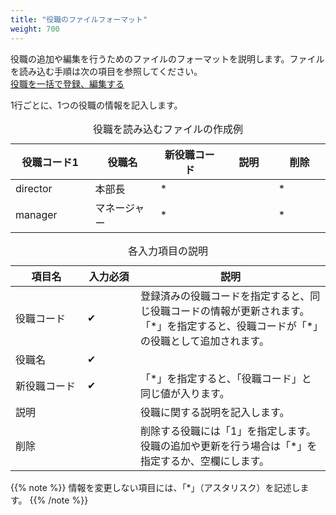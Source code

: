 ```yaml
---
title: "役職のファイルフォーマット"
weight: 700
---
```

役職の追加や編集を行うためのファイルのフォーマットを説明します。ファイルを読み込む手順は次の項目を参照してください。  
[役職を一括で登録、編集する](/general/ja/admin/list_useradmin/list_csv/title.html)

1行ごとに、1つの役職の情報を記入します。

<table cellspacing="1" cellpadding="1">
    <caption>役職を読み込むファイルの作成例</caption>
    <thead>
        <tr>
            <th width="134" scope="col">役職コード1</th>
            <th width="125" scope="col">役職名</th>
            <th width="133" scope="col">新役職コード</th>
            <th width="87" scope="col">説明</th>
            <th width="93" scope="col">削除</th>
        </tr>
    </thead>
    <tbody>
        <tr>
            <td width="134">director</td>
            <td width="125">本部長</td>
            <td width="133">&ast;</td>
            <td width="87">&nbsp;</td>
            <td width="93">&ast;</td>
        </tr>
        <tr>
            <td width="134">manager</td>
            <td width="125">マネージャー</td>
            <td width="133">&ast;</td>
            <td width="87">&nbsp;</td>
            <td width="93">&ast;</td>
        </tr>
    </tbody>
</table>

<table cellspacing="1" cellpadding="1">
    <caption>各入力項目の説明</caption>
    <thead>
        <tr>
            <th width="99" scope="col">項目名</th>
            <th width="69" scope="col">入力必須</th>
            <th scope="col">説明</th>
        </tr>
    </thead>
    <tbody>
        <tr>
            <td width="99">役職コード</td>
            <td width="69">&#10004;</td>
            <td>登録済みの役職コードを指定すると、同じ役職コードの情報が更新されます。<br />
            「&ast;」を指定すると、役職コードが「&ast;」の役職として追加されます。</td>
        </tr>
        <tr>
            <td width="99">役職名</td>
            <td width="69">&#10004;</td>
            <td>&nbsp;</td>
        </tr>
        <tr>
            <td width="99">新役職コード</td>
            <td width="69">&#10004;</td>
            <td>「&ast;」を指定すると、「役職コード」と同じ値が入ります。</td>
        </tr>
        <tr>
            <td width="99">説明</td>
            <td width="69">&nbsp;</td>
            <td>役職に関する説明を記入します。</td>
        </tr>
        <tr>
            <td width="99">削除</td>
            <td width="69">&nbsp;</td>
            <td>削除する役職には「1」を指定します。<br />
            役職の追加や更新を行う場合は「&ast;」を指定するか、空欄にします。</td>
        </tr>
    </tbody>
</table>

{{% note %}}
情報を変更しない項目には、「&ast;」（アスタリスク）を記述します。
{{% /note %}}
